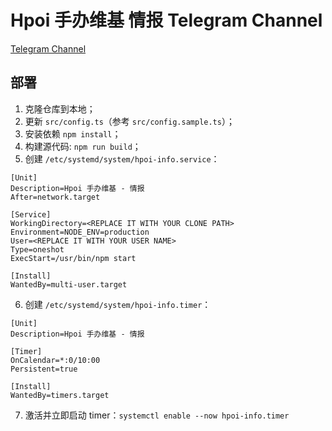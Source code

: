 # Hpoi 手办维基 情报 Telegram Channel

[Telegram Channel](https://t.me/hpoi_info)

## 部署

1. 克隆仓库到本地；
2. 更新 `src/config.ts`（参考 `src/config.sample.ts`）；
3. 安装依赖 `npm install`；
4. 构建源代码: `npm run build`；
5. 创建 `/etc/systemd/system/hpoi-info.service`：

```
[Unit]
Description=Hpoi 手办维基 - 情报
After=network.target

[Service]
WorkingDirectory=<REPLACE IT WITH YOUR CLONE PATH>
Environment=NODE_ENV=production
User=<REPLACE IT WITH YOUR USER NAME>
Type=oneshot
ExecStart=/usr/bin/npm start

[Install]
WantedBy=multi-user.target
```

6. 创建 `/etc/systemd/system/hpoi-info.timer`：

```
[Unit]
Description=Hpoi 手办维基 - 情报

[Timer]
OnCalendar=*:0/10:00
Persistent=true

[Install]
WantedBy=timers.target
```

7. 激活并立即启动 timer：`systemctl enable --now hpoi-info.timer`

